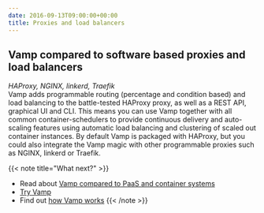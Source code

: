 ```yaml
---
date: 2016-09-13T09:00:00+00:00
title: Proxies and load balancers
---
```


## Vamp compared to software based proxies and load balancers
_HAProxy, NGINX, linkerd, Traefik_   
Vamp adds programmable routing (percentage and condition based) and load balancing to the battle-tested HAProxy proxy, as well as a REST API, graphical UI and CLI.  This means you can use Vamp together with all common container-schedulers to provide continuous delivery and auto-scaling features using automatic load balancing and clustering of scaled out container instances. By default Vamp is packaged with HAProxy, but you could also integrate the Vamp magic with other programmable proxies such as NGINX, linkerd or Traefik.

{{< note title="What next?" >}}
* Read about [Vamp compared to PaaS and container systems](/product/vamp-compared-to/paas-and-container-systems/)
* [Try Vamp](/documentation/installation/hello-world)
* Find out [how Vamp works](/documentation/how-vamp-works/architecture-and-components)
{{< /note >}}

